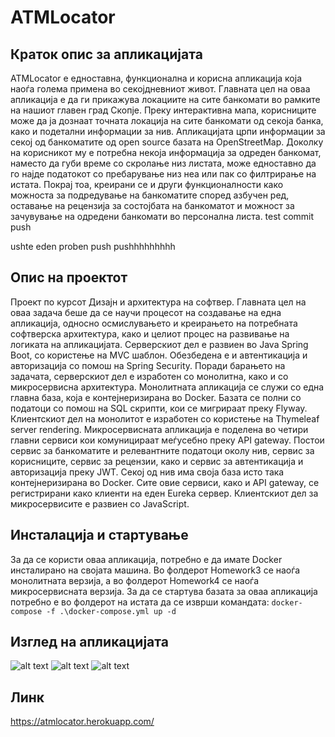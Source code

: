 # ATMLocator
## Краток опис за апликацијата
ATMLocator е едноставна, функционална и корисна апликација која наоѓа голема примена во секојдневниот живот. Главната цел на оваа апликација е да ги прикажува локациите на сите банкомати во рамките на нашиот главен град Скопје. Преку интерактивна мапа, корисниците може да ја дознаат точната локација на сите банкомати од секоја банка, како и подетални информации за нив. Апликацијата црпи информации за секој од банкоматите од open source базата на OpenStreetMap. Доколку на корисникот му е потребна некоја информација за одреден банкомат, наместо да губи време со скролање низ листата, може едноставно да го најде податокот со пребарување низ неа или пак со филтрирање на истата. Покрај тоа, креирани се и други функционалности како можноста за подредување на банкоматите според азбучен ред, оставање на рецензија за состојбата на банкоматот и можност за зачувување на одредени банкомати во персонална листа.
test commit push

ushte eden proben push
pushhhhhhhhh


## Опис на проектот
Проект по курсот Дизајн и архитектура на софтвер. Главната цел на оваа задача беше да се научи процесот на создавање на една апликација, односно осмислувањето и креирањето на потребната софтверска архитектура, како и целиот процес на развивање на логиката на апликацијата. Серверскиот дел е развиен во Java Spring Boot, со користење на MVC шаблон. Обезбедена е и автентикација и авторизација со помош на Spring Security. Поради барањето на задачата, серверскиот дел е изработен со монолитна, како и со микросервисна архитектура. Монолитната апликација се служи со една главна база, која е контејнеризирана во Docker. Базата се полни со податоци со помош на SQL скрипти, кои се мигрираат преку Flyway. Клиентскиот дел на монолитот е изработен со користење на Thymeleaf server rendering. Микросервисната апликација е поделена во четири главни сервиси кои комуницираат меѓусебно преку API gateway. Постои сервис за банкоматите и релевантните податоци околу нив, сервис за корисниците, сервис за рецензии, како и сервис за автентикација и авторизација преку JWT. Секој од нив има своја база исто така контејнеризирана во Docker. Сите овие сервиси, како и API gateway, се регистрирани како клиенти на еден Eureka сервер. Клиентскиот дел за микросервисите е развиен со JavaScript.

## Инсталација и стартување
За да се користи оваа апликација, потребно е да имате Docker инсталирано на својата машина. Во фолдерот Homework3 се наоѓа монолитната верзија, а во фолдерот Homework4 се наоѓа микросервисната верзија. За да се стартува базата за оваа апликација потребно е во фолдерот на истата да се изврши командата: 
```docker-compose -f .\docker-compose.yml up -d```

## Изглед на апликацијата 
![alt text](https://i.ibb.co/N270Gz2/atmhome.png)
![alt text](https://i.ibb.co/CH8f8rC/atmlist.png)
![alt text](https://i.ibb.co/k6Yn2Nt/atmmap.png)

## Линк
https://atmlocator.herokuapp.com/
